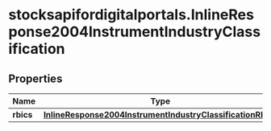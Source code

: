 # stocksapifordigitalportals.InlineResponse2004InstrumentIndustryClassification

## Properties

Name | Type | Description | Notes
------------ | ------------- | ------------- | -------------
**rbics** | [**InlineResponse2004InstrumentIndustryClassificationRbics**](InlineResponse2004InstrumentIndustryClassificationRbics.md) |  | [optional] 


